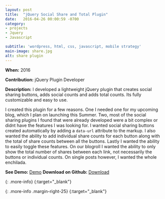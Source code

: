 ```yaml
---
layout: post
title:  "jQuery Social Share and Total Plugin"
date:   2016-04-26 00:00:59 -0700
category:
- projects
- Jquery
- Javascript

subtitle: 'wordpress, html, css, javascript, mobile strategy'
main-image: share.jpg
alt: share plugin
---
```


**When:** 2016

**Contribution:** jQuery Plugin Developer

**Description:** I developed a lightweight jQuery plugin that creates social sharing buttons, adds social counts and adds total counts.  Its fully customizable and easy to use.

I created this plugin for a few reasons.  One I needed one for my upcoming blog, which I plan on launching this Summer.  Two, most of the social sharing plugins I found that were already developed were a bit complex or didnt have the features I was looking for.  I wanted social sharing buttons created automatically by adding a `data-url` attribute to the markup.  I also wanted the ability to add individual share counts for each button along with the total of share counts between all the buttons.  Lastly I wanted the ability to easily toggle these features.  On our blogroll I wanted the ability to only show the total number of shares between each link, not necessarily the buttons or individual counts.  On single posts however, I wanted the whole enchilada.

**See Demo:** [Demo]
**Download on Github:** [Download]



[Download]: https://github.com/davodey/jQuery-Social-Share-and-Total-Plugin
{: .more-info}
{:target="_blank"}

[Demo]: http://davidodey.com/projects/share.html
{: .more-info .margin-right-25}
{:target="_blank"}
